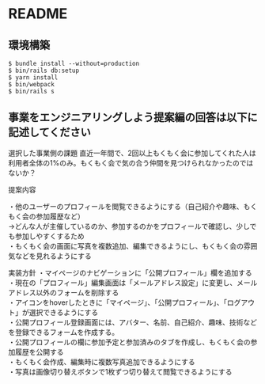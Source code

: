 # README

## 環境構築
```
$ bundle install --without=production
$ bin/rails db:setup
$ yarn install
$ bin/webpack
$ bin/rails s
```

## 事業をエンジニアリングしよう提案編の回答は以下に記述してください

選択した事業側の課題
直近一年間で、2回以上もくもく会に参加してくれた人は利用者全体の1%のみ。もくもく会で気の合う仲間を見つけられなかったのではないか？

提案内容

・他のユーザーのプロフィールを閲覧できるようにする（自己紹介や趣味、もくもく会の参加履歴など）  
  →どんな人が主催しているのか、参加するのかをプロフィールで確認し、少しでも参加しやすくするため  
・もくもく会の画面に写真を複数追加、編集できるようにし、もくもく会の雰囲気などを見れるようにする  

実装方針
・マイページのナビゲーションに「公開プロフィール」欄を追加する  
・現在の「プロフィール」編集画面は「メールアドレス設定」に変更し、メールアドレス以外のフォームを削除する  
・アイコンをhoverしたときに「マイページ」、「公開プロフィール」、「ログアウト」が選択できるようにする  
・公開プロフィール登録画面には、アバター、名前、自己紹介、趣味、技術などを登録できるフォームを作成する。  
・公開プロフィールの欄に参加予定と参加済みのタブを作成し、もくもく会の参加履歴を公開する  
・もくもく会作成、編集時に複数写真追加できるようにする  
・写真は画像切り替えボタンで1枚ずつ切り替えて閲覧できるようにする
